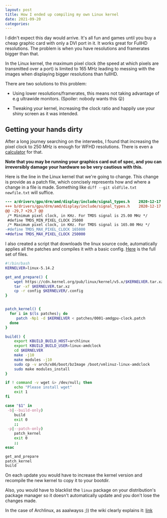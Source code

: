 ```yaml
---
layout: post
title: How I ended up compiling my own Linux kernel
date: 2021-09-20
categories:
---
```


I didn't expect this day would arrive. It's all fun and games until you buy a cheap graphic card with only a DVI port in it. It works great for FullHD resolutions. The problem is when you have resolutions and framerates bigger than that.

In the Linux kernel, the maximum pixel clock (the speed at which pixels are transmitted over a port) is limited to 165 MHz leading to messing with the images when displaying bigger resolutions than fullHD.

There are two solutions to this problem:
    
  - Using lower resolutions/framerates, this means not taking advantage of e.g ultrawide monitors. (Spoiler: nobody wants this 😛)

  - Tweaking your kernel, increasing the clock ratio and happily use your shiny screen as it was intended.

## Getting your hands dirty

After a long journey searching on the interwebs, I found that increasing the pixel clock to 250 MHz is enough for WFHD resolutions. There is even a [calculator](https://www.monitortests.com/pixelclock.php) for that.

**Note that you may be running your graphics card out of spec, and you can irreversibly damage your hardware so be very cautious with this.**

Here is the line in the Linux kernel that we're going to change. This change is provide as a patch file, which concisely represents how and where a change in a file is made. Something like `diff --git oldfile.txt newfile.txt` will suffice.

```diff
--- a/drivers/gpu/drm/amd/display/include/signal_types.h	2020-12-17 20:11:00.261706513 +0100
+++ b/drivers/gpu/drm/amd/display/include/signal_types.h	2020-12-17 20:09:14.391997315 +0100
@@ -29,7 +29,7 @@
 /* Minimum pixel clock, in KHz. For TMDS signal is 25.00 MHz */
 #define TMDS_MIN_PIXEL_CLOCK 25000
 /* Maximum pixel clock, in KHz. For TMDS signal is 165.00 MHz */
-#define TMDS_MAX_PIXEL_CLOCK 165000
+#define TMDS_MAX_PIXEL_CLOCK 250000

```

I also created a script that downloads the linux source code, automatically applies all the patches and compiles it with a basic config. [Here](https://github.com/manueljimenezs/linux-build-script) is the full set of files.

```bash
#!/bin/bash
KERNELVER=linux-5.14.2

get_and_prepare() {
    wget https://cdn.kernel.org/pub/linux/kernel/v5.x/$KERNELVER.tar.xz
    tar -xf $KERNELVER.tar.xz
    cp -r config $KERNELVER/.config
}


patch_kernel() {	
  for i in $(ls patches); do
     patch -Np1 -d $KERNELVER < patches/0001-amdgpu-clock.patch
  done
}

build() {
    export KBUILD_BUILD_HOST=archlinux
    export KBUILD_BUILD_USER=linux-amdclock
    cd $KERNELVER
    make -j10
    make modules -j10
    sudo cp -v arch/x86/boot/bzImage /boot/vmlinuz-linux-amdclock
    sudo make modules_install
}

if ! command -v wget &> /dev/null; then
    echo "Please install wget"
    exit 1
fi

case "$1" in
 -b|--build-only)
    build
    exit 0
    ;;
 -p|--patch-only)
    patch_kernel
    exit 0
    ;;
esac

get_and_prepare
patch_kernel
build
```

On each update you would have to increase the kernel version and recompile the new kernel to copy it to your bootdir.

Also, you would have to blacklist the `linux` package on your distribution's package manager so it doesn't automatically update and you don't lose the changes made.

In the case of Archlinux, as aaalwayss ;)) the wiki clearly explains it: [link](https://wiki.archlinux.org/title/Pacman#Skip_package_from_being_upgraded)


